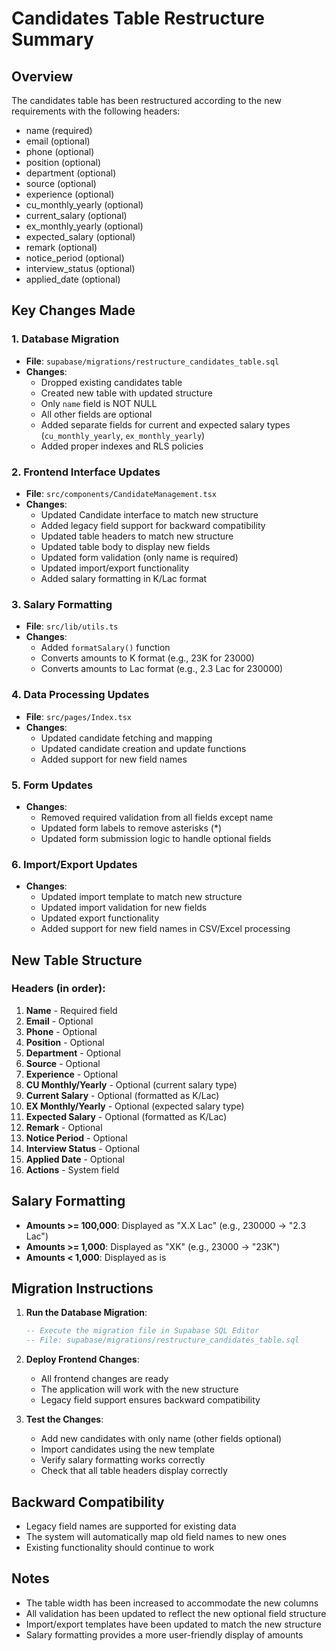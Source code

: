 # Candidates Table Restructure Summary

## Overview
The candidates table has been restructured according to the new requirements with the following headers:
- name (required)
- email (optional)
- phone (optional)
- position (optional)
- department (optional)
- source (optional)
- experience (optional)
- cu_monthly_yearly (optional)
- current_salary (optional)
- ex_monthly_yearly (optional)
- expected_salary (optional)
- remark (optional)
- notice_period (optional)
- interview_status (optional)
- applied_date (optional)

## Key Changes Made

### 1. Database Migration
- **File**: `supabase/migrations/restructure_candidates_table.sql`
- **Changes**:
  - Dropped existing candidates table
  - Created new table with updated structure
  - Only `name` field is NOT NULL
  - All other fields are optional
  - Added separate fields for current and expected salary types (`cu_monthly_yearly`, `ex_monthly_yearly`)
  - Added proper indexes and RLS policies

### 2. Frontend Interface Updates
- **File**: `src/components/CandidateManagement.tsx`
- **Changes**:
  - Updated Candidate interface to match new structure
  - Added legacy field support for backward compatibility
  - Updated table headers to match new structure
  - Updated table body to display new fields
  - Updated form validation (only name is required)
  - Updated import/export functionality
  - Added salary formatting in K/Lac format

### 3. Salary Formatting
- **File**: `src/lib/utils.ts`
- **Changes**:
  - Added `formatSalary()` function
  - Converts amounts to K format (e.g., 23K for 23000)
  - Converts amounts to Lac format (e.g., 2.3 Lac for 230000)

### 4. Data Processing Updates
- **File**: `src/pages/Index.tsx`
- **Changes**:
  - Updated candidate fetching and mapping
  - Updated candidate creation and update functions
  - Added support for new field names

### 5. Form Updates
- **Changes**:
  - Removed required validation from all fields except name
  - Updated form labels to remove asterisks (*)
  - Updated form submission logic to handle optional fields

### 6. Import/Export Updates
- **Changes**:
  - Updated import template to match new structure
  - Updated import validation for new fields
  - Updated export functionality
  - Added support for new field names in CSV/Excel processing

## New Table Structure

### Headers (in order):
1. **Name** - Required field
2. **Email** - Optional
3. **Phone** - Optional
4. **Position** - Optional
5. **Department** - Optional
6. **Source** - Optional
7. **Experience** - Optional
8. **CU Monthly/Yearly** - Optional (current salary type)
9. **Current Salary** - Optional (formatted as K/Lac)
10. **EX Monthly/Yearly** - Optional (expected salary type)
11. **Expected Salary** - Optional (formatted as K/Lac)
12. **Remark** - Optional
13. **Notice Period** - Optional
14. **Interview Status** - Optional
15. **Applied Date** - Optional
16. **Actions** - System field

## Salary Formatting
- **Amounts >= 100,000**: Displayed as "X.X Lac" (e.g., 230000 → "2.3 Lac")
- **Amounts >= 1,000**: Displayed as "XK" (e.g., 23000 → "23K")
- **Amounts < 1,000**: Displayed as is

## Migration Instructions

1. **Run the Database Migration**:
   ```sql
   -- Execute the migration file in Supabase SQL Editor
   -- File: supabase/migrations/restructure_candidates_table.sql
   ```

2. **Deploy Frontend Changes**:
   - All frontend changes are ready
   - The application will work with the new structure
   - Legacy field support ensures backward compatibility

3. **Test the Changes**:
   - Add new candidates with only name (other fields optional)
   - Import candidates using the new template
   - Verify salary formatting works correctly
   - Check that all table headers display correctly

## Backward Compatibility
- Legacy field names are supported for existing data
- The system will automatically map old field names to new ones
- Existing functionality should continue to work

## Notes
- The table width has been increased to accommodate the new columns
- All validation has been updated to reflect the new optional field structure
- Import/export templates have been updated to match the new structure
- Salary formatting provides a more user-friendly display of amounts
